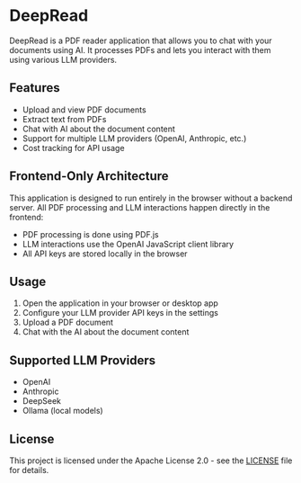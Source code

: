 # DeepRead

DeepRead is a PDF reader application that allows you to chat with your documents using AI. It processes PDFs and lets you interact with them using various LLM providers.

## Features

- Upload and view PDF documents
- Extract text from PDFs
- Chat with AI about the document content
- Support for multiple LLM providers (OpenAI, Anthropic, etc.)
- Cost tracking for API usage

## Frontend-Only Architecture

This application is designed to run entirely in the browser without a backend server. All PDF processing and LLM interactions happen directly in the frontend:

- PDF processing is done using PDF.js
- LLM interactions use the OpenAI JavaScript client library
- All API keys are stored locally in the browser

## Usage

1. Open the application in your browser or desktop app
2. Configure your LLM provider API keys in the settings
3. Upload a PDF document
4. Chat with the AI about the document content

## Supported LLM Providers

- OpenAI
- Anthropic
- DeepSeek
- Ollama (local models)

## License

This project is licensed under the Apache License 2.0 - see the [LICENSE](LICENSE.txt) file for details.
